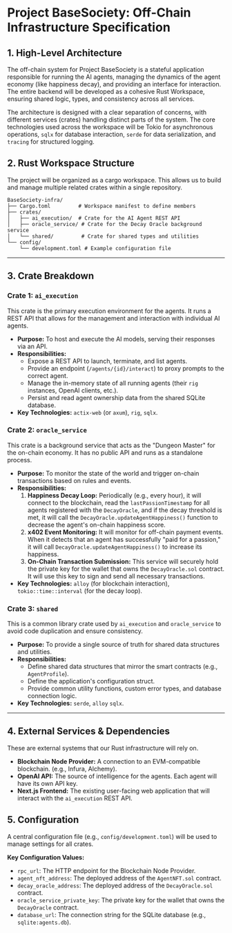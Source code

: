 # Project BaseSociety: Off-Chain Infrastructure Specification

## 1. High-Level Architecture

The off-chain system for Project BaseSociety is a stateful application responsible for running the AI agents, managing the dynamics of the agent economy (like happiness decay), and providing an interface for interaction. The entire backend will be developed as a cohesive Rust Workspace, ensuring shared logic, types, and consistency across all services.

The architecture is designed with a clear separation of concerns, with different services (crates) handling distinct parts of the system. The core technologies used across the workspace will be Tokio for asynchronous operations, `sqlx` for database interaction, `serde` for data serialization, and `tracing` for structured logging.

## 2. Rust Workspace Structure

The project will be organized as a cargo workspace. This allows us to build and manage multiple related crates within a single repository.

```
BaseSociety-infra/
├── Cargo.toml         # Workspace manifest to define members
├── crates/
│   ├── ai_execution/  # Crate for the AI Agent REST API
│   ├── oracle_service/ # Crate for the Decay Oracle background service
│   └── shared/         # Crate for shared types and utilities
└── config/
    └── development.toml # Example configuration file
```

---

## 3. Crate Breakdown

### Crate 1: `ai_execution`

This crate is the primary execution environment for the agents. It runs a REST API that allows for the management and interaction with individual AI agents.

-   **Purpose:** To host and execute the AI models, serving their responses via an API.
-   **Responsibilities:**
    -   Expose a REST API to launch, terminate, and list agents.
    -   Provide an endpoint (`/agents/{id}/interact`) to proxy prompts to the correct agent.
    -   Manage the in-memory state of all running agents (their `rig` instances, OpenAI clients, etc.).
    -   Persist and read agent ownership data from the shared SQLite database.
-   **Key Technologies:** `actix-web` (or `axum`), `rig`, `sqlx`.

### Crate 2: `oracle_service`

This crate is a background service that acts as the "Dungeon Master" for the on-chain economy. It has no public API and runs as a standalone process.

-   **Purpose:** To monitor the state of the world and trigger on-chain transactions based on rules and events.
-   **Responsibilities:**
    1.  **Happiness Decay Loop:** Periodically (e.g., every hour), it will connect to the blockchain, read the `lastPassionTimestamp` for all agents registered with the `DecayOracle`, and if the decay threshold is met, it will call the `DecayOracle.updateAgentHappiness()` function to decrease the agent's on-chain happiness score.
    2.  **x402 Event Monitoring:** It will monitor for off-chain payment events. When it detects that an agent has successfully "paid for a passion," it will call `DecayOracle.updateAgentHappiness()` to increase its happiness.
    3.  **On-Chain Transaction Submission:** This service will securely hold the private key for the wallet that owns the `DecayOracle.sol` contract. It will use this key to sign and send all necessary transactions.
-   **Key Technologies:** `alloy` (for blockchain interaction), `tokio::time::interval` (for the decay loop).

### Crate 3: `shared`

This is a common library crate used by `ai_execution` and `oracle_service` to avoid code duplication and ensure consistency.

-   **Purpose:** To provide a single source of truth for shared data structures and utilities.
-   **Responsibilities:**
    -   Define shared data structures that mirror the smart contracts (e.g., `AgentProfile`).
    -   Define the application's configuration struct.
    -   Provide common utility functions, custom error types, and database connection logic.
-   **Key Technologies:** `serde`, `alloy` `sqlx`.

---

## 4. External Services & Dependencies

These are external systems that our Rust infrastructure will rely on.

-   **Blockchain Node Provider:** A connection to an EVM-compatible blockchain. (e.g., Infura, Alchemy).
-   **OpenAI API:** The source of intelligence for the agents. Each agent will have its own API key.
-   **Next.js Frontend:** The existing user-facing web application that will interact with the `ai_execution` REST API.

## 5. Configuration

A central configuration file (e.g., `config/development.toml`) will be used to manage settings for all crates.

**Key Configuration Values:**
-   `rpc_url`: The HTTP endpoint for the Blockchain Node Provider.
-   `agent_nft_address`: The deployed address of the `AgentNFT.sol` contract.
-   `decay_oracle_address`: The deployed address of the `DecayOracle.sol` contract.
-   `oracle_service_private_key`: The private key for the wallet that owns the `DecayOracle` contract.
-   `database_url`: The connection string for the SQLite database (e.g., `sqlite:agents.db`).
